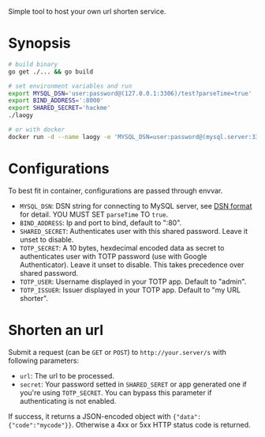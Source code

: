 Simple tool to host your own url shorten service.

# Synopsis

```bash
# build binary
go get ./... && go build

# set environment variables and run
export MYSQL_DSN='user:password@(127.0.0.1:3306)/test?parseTime=true'
export BIND_ADDRESS=':8000'
export SHARED_SECRET='hackme'
./laogy

# or with docker
docker run -d --name laogy -e 'MYSQL_DSN=user:password@(mysql.server:3306)/test?parseTime=true' -e TOTP_SECRET=feed5eed0fdead70beef -p 8000:80 -v `pwd`/laogy:/laogy debian:stable-slim /laogy
```

# Configurations

To best fit in container, configurations are passed through envvar.

- `MYSQL_DSN`: DSN string for connecting to MySQL server, see [DSN format](https://github.com/go-sql-driver/mysql#dsn-data-source-name) for detail. YOU MUST SET `parseTime` TO `true`.
- `BIND_ADDRESS`: Ip and port to bind, default to ":80".
- `SHARED_SECRET`: Authenticates user with this shared password. Leave it unset to disable.
- `TOTP_SECRET`: A 10 bytes, hexdecimal encoded data as secret to authenticates user with TOTP password (use with Google Authenticator). Leave it unset to disable. This takes precedence over shared password.
- `TOTP_USER`: Username displayed in your TOTP app. Default to "admin".
- `TOTP_ISSUER`: Issuer displayed in your TOTP app. Default to "my URL shorter".

# Shorten an url

Submit a request (can be `GET` or `POST`) to `http://your.server/s` with following parameters:

- `url`: The url to be processed.
- `secret`: Your password setted in `SHARED_SERET` or app generated one if you're using `TOTP_SECRET`. You can bypass this parameter if authenticating is not enabled.

If success, it returns a JSON-encoded object with `{"data":{"code":"mycode"}}`. Otherwise a 4xx or 5xx HTTP status code is returned.
